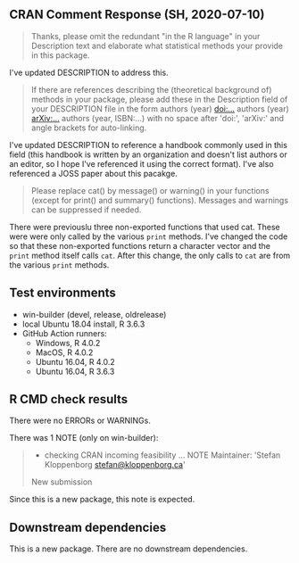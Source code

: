 ## CRAN Comment Response (SH, 2020-07-10)
> Thanks, please omit the redundant "in the R language" in your 
> Description text and elaborate what statistical methods your provide in 
> this package.

I've updated DESCRIPTION to address this.

> If there are references describing the (theoretical background of) 
> methods in your package, please add these in the Description field of 
> your DESCRIPTION file in the form
> authors (year) <doi:...>
> authors (year) <arXiv:...>
> authors (year, ISBN:...)
> with no space after 'doi:', 'arXiv:' and angle brackets for auto-linking.

I've updated DESCRIPTION to reference a handbook commonly used in this field
(this handbook is written by an organization and doesn't list authors or an
editor, so I hope I've referenced it using the correct format). I've also
referenced a JOSS paper about this pacakge.

> Please replace cat() by message() or warning() in your functions (except 
> for print() and summary() functions). Messages and warnings can be 
> suppressed if needed.

There were previouslu three non-exported functions that used cat. These were
were only called by the various `print` methods. I've changed the code so that
these non-exported functions return a character vector and the `print` method
itself calls `cat`. After this change, the only calls to `cat` are from
the various `print` methods.


## Test environments
- win-builder (devel, release, oldrelease)
- local Ubuntu 18.04 install, R 3.6.3
- GitHub Action runners:
  - Windows, R 4.0.2
  - MacOS, R 4.0.2
  - Ubuntu 16.04, R 4.0.2
  - Ubuntu 16.04, R 3.6.3

## R CMD check results
There were no ERRORs or WARNINGs.

There was 1 NOTE (only on win-builder):
> * checking CRAN incoming feasibility ... NOTE
> Maintainer: 'Stefan Kloppenborg <stefan@kloppenborg.ca>'
>
> New submission

Since this is a new package, this note is expected.

## Downstream dependencies
This is a new package. There are no downstream dependencies.

